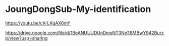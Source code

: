 # JoungDongSub-My-identification

https://youtu.be/cK-LKgAX6mY  


https://drive.google.com/file/d/1BeANUUUDUnDmsNT3NeTBMBwY942Burzp/view?usp=sharing  

